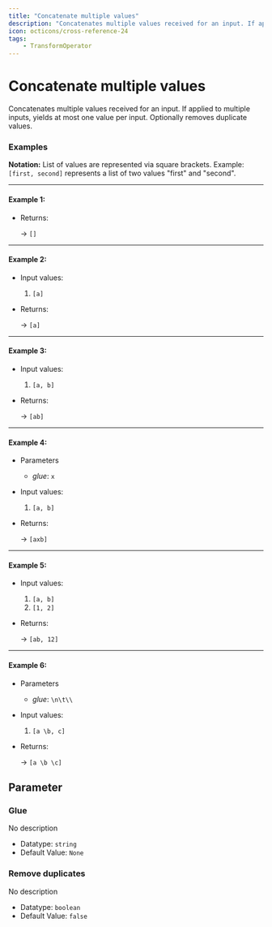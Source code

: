 ```yaml
---
title: "Concatenate multiple values"
description: "Concatenates multiple values received for an input. If applied to multiple inputs, yields at most one value per input. Optionally removes duplicate values."
icon: octicons/cross-reference-24
tags: 
    - TransformOperator
---
```

# Concatenate multiple values
<!-- This file was generated - DO NOT CHANGE IT MANUALLY -->



Concatenates multiple values received for an input. If applied to multiple inputs, yields at most one value per input. Optionally removes duplicate values.

### Examples

**Notation:** List of values are represented via square brackets. Example: `[first, second]` represents a list of two values "first" and "second".

---
#### Example 1:

* Returns:

  → `[]`


---
#### Example 2:

* Input values:
  1. `[a]`

* Returns:

  → `[a]`


---
#### Example 3:

* Input values:
  1. `[a, b]`

* Returns:

  → `[ab]`


---
#### Example 4:

* Parameters
  * *glue*: `x`

* Input values:
  1. `[a, b]`

* Returns:

  → `[axb]`


---
#### Example 5:

* Input values:
  1. `[a, b]`
  2. `[1, 2]`

* Returns:

  → `[ab, 12]`


---
#### Example 6:

* Parameters
  * *glue*: `\n\t\\`

* Input values:
  1. `[a
	\b, c]`

* Returns:

  → `[a
	\b
	\c]`




## Parameter

### Glue

No description

- Datatype: `string`
- Default Value: `None`



### Remove duplicates

No description

- Datatype: `boolean`
- Default Value: `false`



